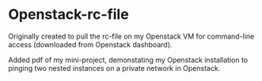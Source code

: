 # Openstack-rc-file
Originally created to pull the rc-file on my Openstack VM for command-line access (downloaded from Openstack dashboard).

Added pdf of my mini-project, demonstating my Openstack installation to pinging two nested instances on a private network in Openstack.

